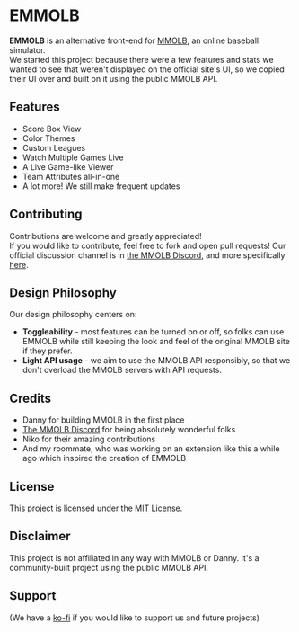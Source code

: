 # EMMOLB
**EMMOLB** is an alternative front-end for [MMOLB](https://mmolb.com), an online baseball simulator.  
We started this project because there were a few features and stats we wanted to see that weren't displayed on the official site's UI, so we copied their UI over and built on it using the public MMOLB API.  
## Features
- Score Box View
- Color Themes
- Custom Leagues
- Watch Multiple Games Live
- A Live Game-like Viewer
- Team Attributes all-in-one
- A lot more! We still make frequent updates
## Contributing
Contributions are welcome and greatly appreciated!  
If you would like to contribute, feel free to fork and open pull requests! Our official discussion channel is in [the MMOLB Discord](https://discord.gg/cr3tRG2xqq), and more specifically [here](https://discord.com/channels/1136709081319604324/1366515448375541953).  
## Design Philosophy
Our design philosophy centers on:
- **Toggleability** - most features can be turned on or off, so folks can use EMMOLB while still keeping the look and feel of the original MMOLB site if they prefer.  
- **Light API usage** - we aim to use the MMOLB API responsibly, so that we don't overload the MMOLB servers with API requests.  
## Credits
- Danny for building MMOLB in the first place
- [The MMOLB Discord](https://discord.gg/cr3tRG2xqq) for being absolutely wonderful folks
- Niko for their amazing contributions
- And my roommate, who was working on an extension like this a while ago which inspired the creation of EMMOLB
## License
This project is licensed under the [MIT License](https://mit-license.org/).
## Disclaimer
This project is not affiliated in any way with MMOLB or Danny. It's a community-built project using the public MMOLB API.
## Support
(We have a [ko-fi](https://ko-fi.com/Echoviax) if you would like to support us and future projects)
